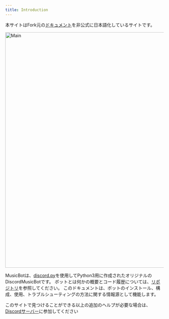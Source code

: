 ```yaml
---
title: Introduction
---
```


本サイトはFork元の[ドキュメント](https://just-some-bots.github.io/MusicBot/)を非公式に日本語化しているサイトです。  

<img class="doc-img" src="https://i.imgur.com/FWcHtcS.png" alt="Main" style="width: 750px;"/>

MusicBotは、[discord.py](https://github.com/Rapptz/discord.py)を使用してPython3用に作成されたオリジナルのDiscordMusicBotです。 ボットとは何かの概要とコード履歴については、[リポジトリ](https://github.com/Just-Some-Bots/MusicBot)を参照してください。 このドキュメントは、ボットのインストール、構成、使用、トラブルシューティングの方法に関する情報源として機能します。

このサイトで見つけることができる以上の追加のヘルプが必要な場合は、[Discordサーバー](https://discord.gg/bots)に参加してください
